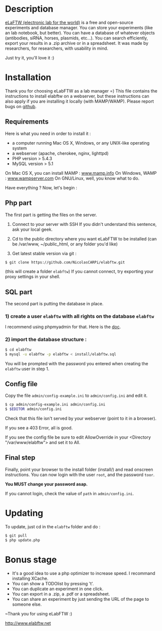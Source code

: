 # Description
[eLaFTW (electronic lab for the world)](http://www.elabftw.net)
is a free and open-source experiments and database manager.
You can store your experiments (like an lab notebook, but better).
You can have a database of whatever objects (antibodies, siRNA, horses, plasmids, etc…).
You can search efficiently, export your results in a .zip archive or in a spreadsheet.
It was made by researchers, for researchers, with usability in mind.

Just try it, you'll love it :)

# Installation
Thank you for choosing eLabFTW as a lab manager =)
This file contains the instructions to install elabftw on a webserver,
but these instructions can also apply if you are installing it locally (with MAMP/WAMP).
Please report bugs on [github](https://github.com/NicolasCARPi/elabftw/issues).

## Requirements
Here is what you need in order to install it :

* a computer running Mac OS X, Windows, or any UNIX-like operating system
* a webserver (apache, cherokee, nginx, lighttpd)
* PHP version > 5.4.3
* MySQL version > 5.1

On Mac OS X, you can install MAMP : www.mamp.info
On Windows, WAMP : www.wampserver.com
On GNU/Linux, well, you know what to do.


Have everything ?
Now, let's begin :

## Php part
The first part is getting the files on the server.

1. Connect to your server with SSH
If you didn't understand this sentence, ask your local geek.

2. Cd to the public directory where you want eLabFTW to be installed
(can be /var/www, ~/public\_html, or any folder you'd like)

3. Get latest stable version via git :
~~~ sh
$ git clone https://github.com/NicolasCARPi/elabftw.git
~~~
(this will create a folder `elabftw`)
If you cannot connect, try exporting your proxy settings in your shell.


## SQL part
The second part is putting the database in place.

### 1) create a user `elabftw` with all rights on the database `elabftw`
I recommend using phpmyadmin for that. Here is the [doc](http://wiki.phpmyadmin.net/pma/user_management).


### 2) import the database structure :
~~~ sh
$ cd elabftw
$ mysql -u elabftw -p elabftw < install/elabftw.sql
~~~

You will be prompted with the password you entered when creating the `elabftw` user in step 1.


## Config file
Copy the file `admin/config-example.ini` to `admin/config.ini` and edit it.
~~~ sh
$ cp admin/config-example.ini admin/config.ini
$ $EDITOR admin/config.ini
~~~

Check that this file isn't served by your webserver (point to it in a browser).

If you see a 403 Error, all is good.

If you see the config file be sure to edit AllowOverride in your <Directory "/var/www/elabftw"> and set it to All.

## Final step
Finally, point your browser to the install folder (install/) and read onscreen instructions.
You can now login with the user `root`, and the password `toor`.

**You MUST change your password asap.**

If you cannot login, check the value of `path` in `admin/config.ini`.


# Updating
To update, just cd in the `elabftw` folder and do :
~~~ sh
$ git pull
$ php update.php
~~~

# Bonus stage
* It's a good idea to use a php optimizer to increase speed. I recommand installing XCache.
* You can show a TODOlist by pressing 't'.
* You can duplicate an experiment in one click.
* You can export in a .zip, a .pdf or a spreadsheet.
* You can share an experiment by just sending the URL of the page to someone else.



~Thank you for using eLabFTW :)

http://www.elabftw.net
